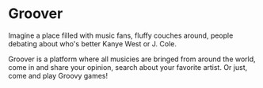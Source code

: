 # Groover
Imagine a place filled with music fans, fluffy couches around, people debating about who's better Kanye West or J. Cole.

Groover is a platform where all musicies are bringed from around the world, come in and share your opinion, search about your favorite artist. Or just, come and play Groovy games!
